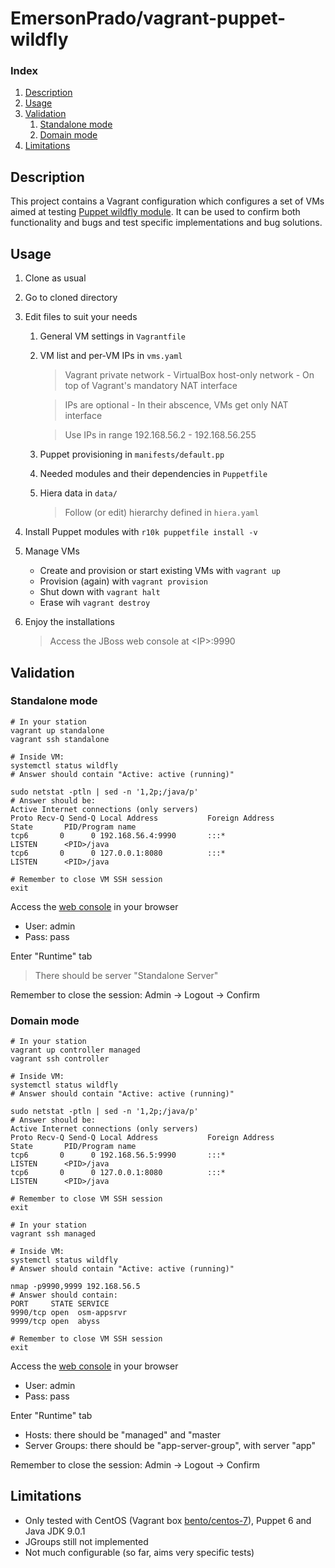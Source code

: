 # EmersonPrado/vagrant-puppet-wildfly

### Index

1. [Description](#description)
1. [Usage](#usage)
1. [Validation](#validation)
    1. [Standalone mode](#standalone-mode)
    1. [Domain mode](#domain-mode)
1. [Limitations](#limitations)

## Description

This project contains a Vagrant configuration which configures a set of VMs aimed at testing [Puppet wildfly module](https://forge.puppet.com/modules/biemond/wildfly). It can be used to confirm both functionality and bugs and test specific implementations and bug solutions.

## Usage

1. Clone as usual
1. Go to cloned directory
1. Edit files to suit your needs
    1. General VM settings in `Vagrantfile`
    1. VM list and per-VM IPs in `vms.yaml`
        > Vagrant private network - VirtualBox host-only network - On top of Vagrant's mandatory NAT interface

        > IPs are optional - In their abscence, VMs get only NAT interface

        > Use IPs in range 192.168.56.2 - 192.168.56.255

    1. Puppet provisioning in `manifests/default.pp`
    1. Needed modules and their dependencies in `Puppetfile`
    1. Hiera data in `data/`
        > Follow (or edit) hierarchy defined in `hiera.yaml`

1. Install Puppet modules with `r10k puppetfile install -v`
1. Manage VMs
    - Create and provision or start existing VMs with `vagrant up`
    - Provision (again) with `vagrant provision`
    - Shut down with `vagrant halt`
    - Erase wih `vagrant destroy`
1. Enjoy the installations
    > Access the JBoss web console at &lt;IP&gt;:9990

## Validation

### Standalone mode

```Shell
# In your station
vagrant up standalone
vagrant ssh standalone

# Inside VM:
systemctl status wildfly
# Answer should contain "Active: active (running)"

sudo netstat -ptln | sed -n '1,2p;/java/p'
# Answer should be:
Active Internet connections (only servers)
Proto Recv-Q Send-Q Local Address           Foreign Address         State       PID/Program name
tcp6       0      0 192.168.56.4:9990       :::*                    LISTEN      <PID>/java
tcp6       0      0 127.0.0.1:8080          :::*                    LISTEN      <PID>/java

# Remember to close VM SSH session
exit
```

Access the [web console](http://192.168.56.4:9990/console/App.html) in your browser

- User: admin
- Pass: pass

Enter "Runtime" tab
> There should be server "Standalone Server"

Remember to close the session: Admin -> Logout -> Confirm

### Domain mode

```Shell
# In your station
vagrant up controller managed
vagrant ssh controller

# Inside VM:
systemctl status wildfly
# Answer should contain "Active: active (running)"

sudo netstat -ptln | sed -n '1,2p;/java/p'
# Answer should be:
Active Internet connections (only servers)
Proto Recv-Q Send-Q Local Address           Foreign Address         State       PID/Program name
tcp6       0      0 192.168.56.5:9990       :::*                    LISTEN      <PID>/java
tcp6       0      0 127.0.0.1:8080          :::*                    LISTEN      <PID>/java

# Remember to close VM SSH session
exit

# In your station
vagrant ssh managed

# Inside VM:
systemctl status wildfly
# Answer should contain "Active: active (running)"

nmap -p9990,9999 192.168.56.5
# Answer should contain:
PORT     STATE SERVICE
9990/tcp open  osm-appsrvr
9999/tcp open  abyss

# Remember to close VM SSH session
exit
```

Access the [web console](http://192.168.56.5:9990/console/App.html) in your browser

- User: admin
- Pass: pass

Enter "Runtime" tab

- Hosts: there should be "managed" and "master
- Server Groups: there should be "app-server-group", with server "app"

Remember to close the session: Admin -> Logout -> Confirm

## Limitations

- Only tested with CentOS (Vagrant box [bento/centos-7](https://app.vagrantup.com/bento/boxes/centos-7)), Puppet 6 and Java JDK 9.0.1
- JGroups still not implemented
- Not much configurable (so far, aims very specific tests)
